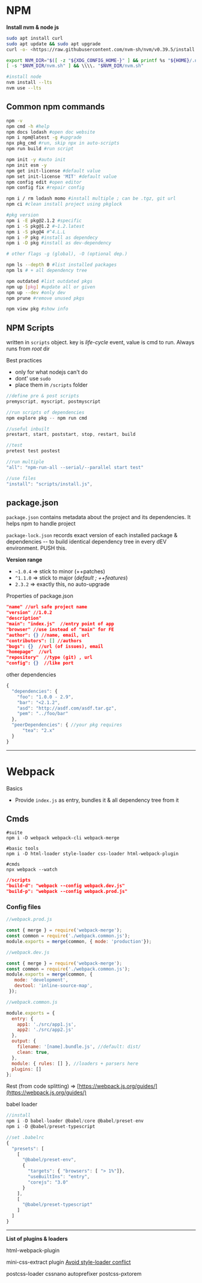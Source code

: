 # NPM

**Install nvm & node js**

```bash
sudo apt install curl  
sudo apt update && sudo apt upgrade
curl -o- <https://raw.githubusercontent.com/nvm-sh/nvm/v0.39.5/install.sh> | bash

export NVM_DIR="$([ -z "${XDG_CONFIG_HOME-}" ] && printf %s "${HOME}/.nvm" || printf %s "${XDG_CONFIG_HOME}/nvm")"
[ -s "$NVM_DIR/nvm.sh" ] && \\\\. "$NVM_DIR/nvm.sh"

#install node
nvm install --lts
nvm use --lts
```

## Common npm commands

```bash
npm -v
npm cmd -h #help
npm docs lodash #open doc website
npm i npm@latest -g #upgrade
npx pkg_cmd #run, skip npx in auto-scripts
npm run build #run script

npm init -y #auto init
npm init esm -y
npm get init-license #default value
npm set init-license 'MIT' #default value
npm config edit #open editor
npm config fix #repair config

npm i / rm lodash momo #install multiple ; can be .tgz, git url
npm ci #clean install project using pkglock

#pkg version
npm i -E pkg@2.1.2 #specific
npm i -S pkg@1.2 #~1.2.latest
npm i -S pkg@4 #^4.L.L
npm i -P pkg #install as dependecy
npm i -D pkg #install as dev-dependency

# other flags -g (global), -O (optional dep.)

npm ls --depth 0 #list installed packages
npm ls # + all dependency tree

npm outdated #list outdated pkgs
npm up [pkg] #update all or given
npm up --dev #only dev
npm prune #remove unused pkgs

npm view pkg #show info
```

## NPM Scripts

written in `scripts` object. key is *life-cycle* event, value is cmd to run. Always runs from *root* dir

Best practices
- only for what nodejs can't do
- dont' use `sudo`
- place them in `/scripts` folder

```js
//define pre & post scripts
premyscript, myscript, postmyscript

//run scripts of dependencies
npm explore pkg -- npm run cmd

//useful inbuilt
prestart, start, poststart, stop, restart, build

//test
pretest test postest

//run multiple
"all": "npm-run-all --serial/--parallel start test"

//use files
"install": "scripts/install.js",
```

## package.json

`package.json` contains metadata about the project and its  dependencies. It helps npm to handle project

`package-lock.json` records exact version of each installed package & dependencies -- to build identical dependency tree in every dEV environment. PUSH this.

**Version range**
- `~1.0.4` => stick to minor (++patches)
- `^1.1.0` => stick to major (_default ; ++features_)
- `2.3.2` => exactly this, no auto-upgrade

Properties of package.json
```json
"name" //url safe project name
"version" //1.0.2
"description" 
"main": "index.js"  //entry point of app
"browser" //use instead of "main" for FE
"author": {} //name, email, url
"contributors": [] //authors
"bugs": {}  //url (of issues), email
"homepage"  //url 
"repository"  //type (git) , url
"config": {}  //like port
```

other dependencies
```js
{
  "dependencies": {
    "foo": "1.0.0 - 2.9",
    "bar": "<2.1.2",
    "asd": "http://asdf.com/asdf.tar.gz",
    "pem": "../foo/bar"
  },
  "peerDependencies": { //your pkg requires
	  "tea": "2.x"
  }  
}
```

---
# Webpack

Basics
- Provide `index.js` as entry, bundles it & all dependency tree from it

## Cmds

```shell
#suite
npm i -D webpack webpack-cli webpack-merge 

#basic tools
npm i -D html-loader style-loader css-loader html-webpack-plugin

#cmds
npx webpack --watch 
```

```json
//scripts
"build-d": "webpack --config webpack.dev.js"
"build-p": "webpack --config webpack.prod.js"
```

### Config files

```js
//webpack.prod.js

const { merge } = require('webpack-merge');
const common = require('./webpack.common.js');
module.exports = merge(common, { mode: 'production'});
```

```js
//webpack.dev.js

const { merge } = require('webpack-merge');
const common = require('./webpack.common.js');
module.exports = merge(common, {
   mode: 'development',
   devtool: 'inline-source-map',
 });
```

```js
//webpack.common.js 

module.exports = {
  entry: {
    app1: './src/app1.js',
    app2: './src/app2.js'
  },
  output: { 
    filename: '[name].bundle.js', //default: dist/
    clean: true,
  },
  module: { rules: [] }, //loaders + parsers here
  plugins: []  
};

```


Rest (from code splitting) => [https://webpack.js.org/guides/](https://webpack.js.org/guides/)

babel loader

```jsx
//install
npm i -D babel-loader @babel/core @babel/preset-env 
npm i -D @babel/preset-typescript 

//set .babelrc
{
  "presets": [
    [
      "@babel/preset-env",
      {
        "targets": { "browsers": [ "> 1%"]},
        "useBuiltIns": "entry",
        "corejs": "3.0"
      }
    ],
    [
      "@babel/preset-typescript"
    ]
  ]
}
```

---

**List of plugins & loaders**

html-webpack-plugin

mini-css-extract plugin [Avoid style-loader conflict](https://www.npmjs.com/package/mini-css-extract-plugin#recommended)

postcss-loader cssnano autoprefixer postcss-pxtorem